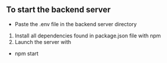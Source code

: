 
## To start the backend server

* Paste the .env file in the backend server directory
1. Install all dependencies found in package.json file with npm
2. Launch the server with 
* npm start


